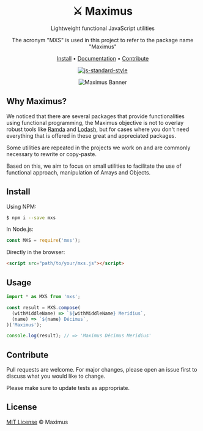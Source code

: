 <div align="center">
  <h1>⚔️ Maximus</h1>

  <p>Lightweight functional JavaScript utilities</p>

  <p>The acronym "MXS" is used in this project to refer to the package name "Maximus"</p>

  <p><a href="#install">Install</a> • <a href="https://helderburato.github.io/maximus/#/">Documentation</a> • <a href="#contribute">Contribute</a></p>

[![js-standard-style](https://img.shields.io/badge/code%20style-standard-brightgreen.svg)](http://standardjs.com)

  <img src="https://raw.githubusercontent.com/helderburato/maximus/main/banner.jpg" alt="Maximus Banner" />
</div>

## Why Maximus?

We noticed that there are several packages that provide functionalities using functional programming, the Maximus objective is not to overlay robust tools like [Ramda](https://ramdajs.com/) and [Lodash](https://lodash.com/), but for cases where you don't need everything that is offered in these great and appreciated packages.

Some utilities are repeated in the projects we work on and are commonly necessary to rewrite or copy-paste.

Based on this, we aim to focus on small utilities to facilitate the use of functional approach, manipulation of Arrays and Objects.

## Install

Using NPM:

```sh
$ npm i --save mxs
```

In Node.js:

```javascript
const MXS = require('mxs');
```

Directly in the browser:

```html
<script src="path/to/your/mxs.js"></script>
```

## Usage

```javascript
import * as MXS from 'mxs';

const result = MXS.compose(
  (withMiddleName) => `${withMiddleName} Meridius`,
  (name) => `${name} Décimus`,
)('Maximus');

console.log(result); // => 'Maximus Décimus Meridius'
```

## Contribute

Pull requests are welcome. For major changes, please open an issue first to discuss what you would like to change.

Please make sure to update tests as appropriate.

## License

[MIT License](LICENSE) © Maximus
